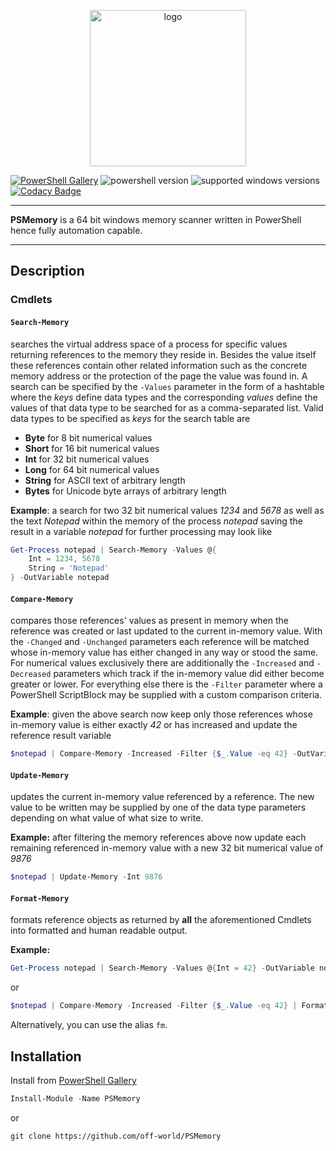 <p align="center">
<img src="https://i.imgur.com/juiy5FS.png" alt="logo" height="250" width="250" />
</p>

[![PowerShell Gallery](https://img.shields.io/powershellgallery/v/PSMemory.svg)](https://www.powershellgallery.com/packages/PSMemory)
![powershell version](https://img.shields.io/badge/powershell-v5-blue.svg)
![supported windows versions](https://img.shields.io/badge/supported%20windows%20versions-7%2F8%2F10-yellow.svg)
[![Codacy Badge](https://api.codacy.com/project/badge/Grade/7f35ae966821403c9952a277d3e5d19a)](https://www.codacy.com/app/off-world/PSMemory?utm_source=github.com&amp;utm_medium=referral&amp;utm_content=off-world/PSMemory&amp;utm_campaign=Badge_Grade)

___

**PSMemory** is a 64 bit windows memory scanner written in PowerShell hence fully automation capable.

___

## Description

### Cmdlets

#### `Search-Memory`

searches the virtual address space of a process for specific values returning references to the memory they reside in.
Besides the value itself these references contain other related information such as the concrete memory address or the protection of
the page the value was found in. A search can be specified by the `-Values` parameter in the form of a hashtable where the *keys* define
data types and the corresponding *values* define the values of that data type to be searched for as a comma-separated list. Valid data
types to be specified as *keys* for the search table are
-   **Byte** for 8 bit numerical values
-   **Short** for 16 bit numerical values
-   **Int** for 32 bit numerical values
-   **Long** for 64 bit numerical values
-   **String** for ASCII text of arbitrary length
-   **Bytes** for Unicode byte arrays of arbitrary length

**Example**: a search for two 32 bit numerical values *1234* and *5678* as well as the text *Notepad* within the memory of the process *notepad* saving the result in a variable *notepad* for further processing may look like
```Powershell
Get-Process notepad | Search-Memory -Values @{
    Int = 1234, 5678
    String = 'Notepad'
} -OutVariable notepad
```

#### `Compare-Memory`

compares those references' values as present in memory when the reference was created or last updated to the current
in-memory value. With the `-Changed` and `-Unchanged` parameters each reference will be matched whose in-memory value has either
changed in any way or stood the same. For numerical values exclusively there are additionally the `-Increased` and `-Decreased` parameters which track if the in-memory value did either become greater or lower. For everything else there is the `-Filter` parameter where a PowerShell ScriptBlock may be supplied with a custom comparison criteria.

**Example**: given the above search now keep only those references whose in-memory value is either exactly *42* or has increased and update the reference result variable
```Powershell
$notepad | Compare-Memory -Increased -Filter {$_.Value -eq 42} -OutVariable notepad
```

#### `Update-Memory`

updates the current in-memory value referenced by a reference. The new value to be written may be supplied by one of the data type parameters depending on what value of what size to write.

**Example:** after filtering the memory references above now update each remaining referenced in-memory value with a new 32 bit numerical value of *9876*
```Powershell
$notepad | Update-Memory -Int 9876
```
#### `Format-Memory`

formats reference objects as returned by **all** the aforementioned Cmdlets into formatted and human readable output.

**Example:**
```Powershell
Get-Process notepad | Search-Memory -Values @{Int = 42} -OutVariable notepad | Format-Memory
```
or
```Powershell
$notepad | Compare-Memory -Increased -Filter {$_.Value -eq 42} | Format-Memory
```
Alternatively, you can use the alias `fm`.

## Installation

Install from [PowerShell Gallery](https://www.powershellgallery.com/packages/PSMemory)

```Powershell
Install-Module -Name PSMemory
```
or
```Shell
git clone https://github.com/off-world/PSMemory
```
